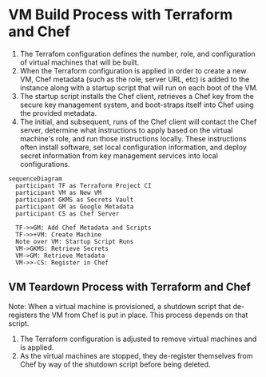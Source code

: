# VM Build Process with Terraform and Chef

1. The Terrafom configuration defines the number, role, and configuration of
   virtual machines that will be built.
1. When the Terraform configuration is applied in order to create a new VM,
   Chef metadata (such as the role, server URL, etc) is added to the instance
   along with a startup script that will run on each boot of the VM.
1. The startup script installs the Chef client, retrieves a Chef key from the
   secure key management system, and boot-straps itself into Chef using the
   provided metadata.
1. The initial, and subsequent, runs of the Chef client will contact the Chef
   server, determine what instructions to apply based on the virtual machine's
   role, and run those instructions locally. These instructions often install
   software, set local configuration information, and deploy secret
   information from key management services into local configurations.

```mermaid
sequenceDiagram
  participant TF as Terraform Project CI
  participant VM as New VM
  participant GKMS as Secrets Vault
  participant GM as Google Metadata
  participant CS as Chef Server

  TF->>GM: Add Chef Metadata and Scripts
  TF->>+VM: Create Machine
  Note over VM: Startup Script Runs
  VM->GKMS: Retrieve Secrets
  VM->GM: Retrieve Metadata
  VM->>-CS: Register in Chef
```

## VM Teardown Process with Terraform and Chef

Note: When a virtual machine is provisioned, a shutdown script that
de-registers the VM from Chef is put in place. This process depends on that
script.

1. The Terraform configuration is adjusted to remove virtual machines and is
   applied.
1. As the virtual machines are stopped, they de-register themselves from Chef
   by way of the shutdown script before being deleted.
